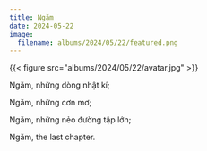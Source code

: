 ```yaml
---
title: Ngăm
date: 2024-05-22
image:
  filename: albums/2024/05/22/featured.png
---
```


{{< figure src="albums/2024/05/22/avatar.jpg" >}}

Ngăm,
những dòng nhật kí;

Ngăm,
những cơn mơ;

Ngăm,
những nẻo đường tập lớn;

Ngăm,
the last chapter.

